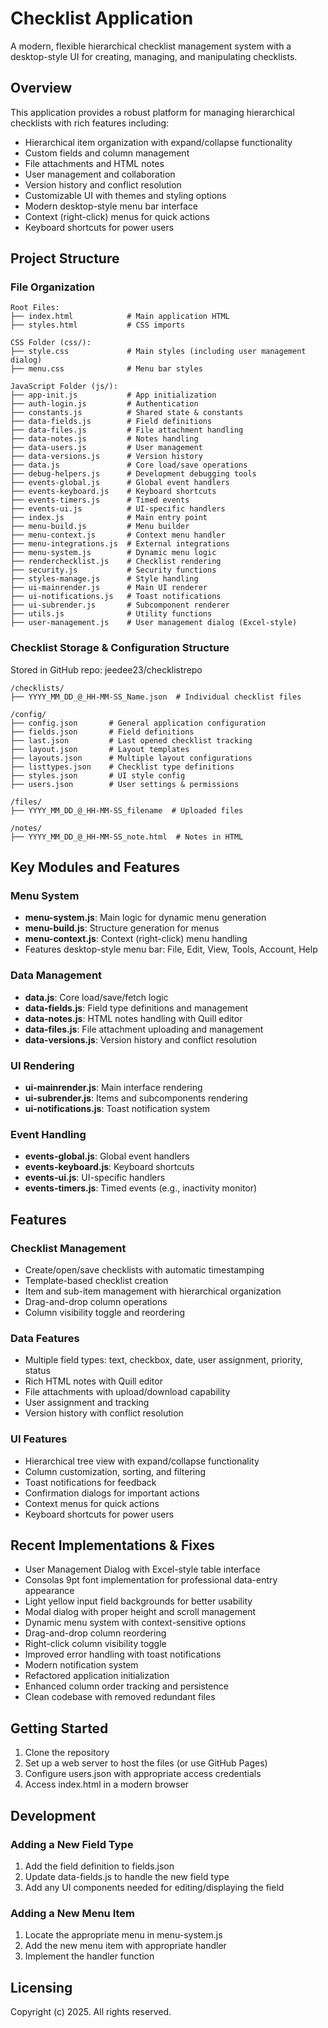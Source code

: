 # Checklist Application

A modern, flexible hierarchical checklist management system with a desktop-style UI for creating, managing, and manipulating checklists.

## Overview

This application provides a robust platform for managing hierarchical checklists with rich features including:

- Hierarchical item organization with expand/collapse functionality
- Custom fields and column management
- File attachments and HTML notes
- User management and collaboration
- Version history and conflict resolution
- Customizable UI with themes and styling options
- Modern desktop-style menu bar interface
- Context (right-click) menus for quick actions
- Keyboard shortcuts for power users

## Project Structure

### File Organization

```
Root Files:
├── index.html            # Main application HTML
├── styles.html           # CSS imports

CSS Folder (css/):
├── style.css             # Main styles (including user management dialog)
├── menu.css              # Menu bar styles

JavaScript Folder (js/):
├── app-init.js           # App initialization
├── auth-login.js         # Authentication
├── constants.js          # Shared state & constants
├── data-fields.js        # Field definitions
├── data-files.js         # File attachment handling
├── data-notes.js         # Notes handling
├── data-users.js         # User management
├── data-versions.js      # Version history
├── data.js               # Core load/save operations
├── debug-helpers.js      # Development debugging tools
├── events-global.js      # Global event handlers
├── events-keyboard.js    # Keyboard shortcuts
├── events-timers.js      # Timed events
├── events-ui.js          # UI-specific handlers
├── index.js              # Main entry point
├── menu-build.js         # Menu builder
├── menu-context.js       # Context menu handler
├── menu-integrations.js  # External integrations
├── menu-system.js        # Dynamic menu logic
├── renderchecklist.js    # Checklist rendering
├── security.js           # Security functions
├── styles-manage.js      # Style handling
├── ui-mainrender.js      # Main UI renderer
├── ui-notifications.js   # Toast notifications
├── ui-subrender.js       # Subcomponent renderer
├── utils.js              # Utility functions
├── user-management.js    # User management dialog (Excel-style)
```

### Checklist Storage & Configuration Structure

Stored in GitHub repo: jeedee23/checklistrepo

```
/checklists/
├── YYYY_MM_DD_@_HH-MM-SS_Name.json  # Individual checklist files

/config/
├── config.json       # General application configuration
├── fields.json       # Field definitions
├── last.json         # Last opened checklist tracking
├── layout.json       # Layout templates
├── layouts.json      # Multiple layout configurations
├── listtypes.json    # Checklist type definitions
├── styles.json       # UI style config
├── users.json        # User settings & permissions

/files/
├── YYYY_MM_DD_@_HH-MM-SS_filename  # Uploaded files

/notes/
├── YYYY_MM_DD_@_HH-MM-SS_note.html  # Notes in HTML
```

## Key Modules and Features

### Menu System
- **menu-system.js**: Main logic for dynamic menu generation
- **menu-build.js**: Structure generation for menus
- **menu-context.js**: Context (right-click) menu handling
- Features desktop-style menu bar: File, Edit, View, Tools, Account, Help

### Data Management
- **data.js**: Core load/save/fetch logic
- **data-fields.js**: Field type definitions and management
- **data-notes.js**: HTML notes handling with Quill editor
- **data-files.js**: File attachment uploading and management
- **data-versions.js**: Version history and conflict resolution

### UI Rendering
- **ui-mainrender.js**: Main interface rendering
- **ui-subrender.js**: Items and subcomponents rendering
- **ui-notifications.js**: Toast notification system

### Event Handling
- **events-global.js**: Global event handlers
- **events-keyboard.js**: Keyboard shortcuts
- **events-ui.js**: UI-specific handlers
- **events-timers.js**: Timed events (e.g., inactivity monitor)

## Features

### Checklist Management
- Create/open/save checklists with automatic timestamping
- Template-based checklist creation
- Item and sub-item management with hierarchical organization
- Drag-and-drop column operations
- Column visibility toggle and reordering

### Data Features
- Multiple field types: text, checkbox, date, user assignment, priority, status
- Rich HTML notes with Quill editor
- File attachments with upload/download capability
- User assignment and tracking
- Version history with conflict resolution

### UI Features
- Hierarchical tree view with expand/collapse functionality
- Column customization, sorting, and filtering
- Toast notifications for feedback
- Confirmation dialogs for important actions
- Context menus for quick actions
- Keyboard shortcuts for power users

## Recent Implementations & Fixes

- User Management Dialog with Excel-style table interface
- Consolas 9pt font implementation for professional data-entry appearance
- Light yellow input field backgrounds for better usability
- Modal dialog with proper height and scroll management
- Dynamic menu system with context-sensitive options
- Drag-and-drop column reordering
- Right-click column visibility toggle
- Improved error handling with toast notifications
- Modern notification system
- Refactored application initialization
- Enhanced column order tracking and persistence
- Clean codebase with removed redundant files

## Getting Started

1. Clone the repository
2. Set up a web server to host the files (or use GitHub Pages)
3. Configure users.json with appropriate access credentials
4. Access index.html in a modern browser

## Development

### Adding a New Field Type

1. Add the field definition to fields.json
2. Update data-fields.js to handle the new field type
3. Add any UI components needed for editing/displaying the field

### Adding a New Menu Item

1. Locate the appropriate menu in menu-system.js
2. Add the new menu item with appropriate handler
3. Implement the handler function

## Licensing

Copyright (c) 2025. All rights reserved.

